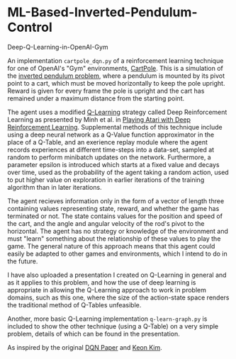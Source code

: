 # ML-Based-Inverted-Pendulum-Control
 Deep-Q-Learning-in-OpenAI-Gym

An implementation `cartpole_dqn.py` of a reinforcement learning technique for one of OpenAI's "Gym" environments, [CartPole](https://github.com/openai/gym/wiki/CartPole-v0). This is a simulation of the [inverted pendulum problem](https://en.wikipedia.org/wiki/Inverted_pendulum), where a pendulum is mounted by its pivot point to a cart, which must be moved horizontally to keep the pole upright. Reward is given for every frame the pole is upright and the cart has remained under a maximum distance from the starting point. 

The agent uses a modified [Q-Learning](https://en.wikipedia.org/wiki/Q-learning) strategy called Deep Reinforcement Learning as presented by Minh et al. in [Playing Atari with Deep Reinforcement Learning](https://www.cs.toronto.edu/~vmnih/docs/dqn.pdf). Supplemental methods of this technique include using a deep neural network as a Q-Value function approximator in the place of a Q-Table, and an exerience replay module where the agent records experiences at different time-steps into a data-set, sampled at random to perform minibatch updates on the network. Furthermore, a parameter epsilon is introduced which starts at a fixed value and decays over time, used as the probability of the agent taking a random action, used to put higher value on exploration in earlier iterations of the training algorithm than in later iterations.

The agent recieves information only in the form of a vector of length three containing values representing state, reward, and whether the game has terminated or not. The state contains values for the position and speed of the cart, and the angle and angular velocity of the rod's pivot to the horizontal. The agent has no strategy or knowledge of the environment and must "learn" something about the relationship of these values to play the game. The general nature of this approach means that this agent could easily be adapted to other games and environments, which I intend to do in the future. 

I have also uploaded a presentation I created on Q-Learning in general and as it applies to this problem, and how the use of deep learning is appropriate in allowing the Q-Learning approach to work in problem domains, such as this one, where the size of the action-state space renders the traditional method of Q-Tables unfeasible. 

Another, more basic Q-Learning implementation `q-learn-graph.py` is included to show the other technique (using a Q-Table) on a very simple problem, details of which can be found in the presentation. 

As inspired by the original [DQN Paper](https://www.cs.toronto.edu/~vmnih/docs/dqn.pdf) and [Keon Kim](https://github.com/keon).

